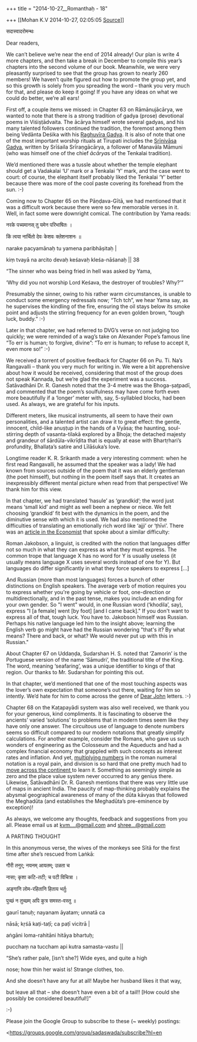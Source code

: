 +++
title = "2014-10-27__Romanthaḥ - 18"

+++
[[Mohan K.V	2014-10-27, 02:05:05 [Source](https://groups.google.com/g/sadaswada/c/COahKrRzfqQ)]]



सदास्वादरोमन्थः

Dear readers,

  

We can’t believe we’re near the end of 2014 already! Our plan is write 4 more chapters, and then take a break in December to compile this year’s chapters into the second volume of our book. Meanwhile, we were very pleasantly surprised to see that the group has grown to nearly 260 members! We haven’t quite figured out how to promote the group yet, and so this growth is solely from you spreading the word – thank you very much for that, and please do keep it going! If you have any ideas on what we could do better, we’re all ears!

  

First off, a couple items we missed: in Chapter 63 on Rāmānujācārya, we wanted to note that there is a strong tradition of gadya (prose) devotional poems in Viśiṣṭādvaita. The ācārya himself wrote several gadyas, and his many talented followers continued the tradition, the foremost among them being Vedānta Deśika with his [Raghuvīra Gadya](https://www.youtube.com/watch?v=xx8whb7wiUM). It is also of note that one of the most important worship rituals at Tirupati includes the [Srīnivāsa Gadya](https://www.youtube.com/watch?v=LTwzHj4y7GA), written by Srīśaila Srīraṇgācārya, a follower of Manavāla Māmuni (who was himself one of the chief *ācārya*s of the Tenkalai tradition).

  

We’d mentioned there was a tussle about whether the temple elephant should get a Vadakalai ‘U’ mark or a Tenkalai ‘Y’ mark, and the case went to court: of course, the elephant itself probably liked the Tenkalai ‘Y’ better because there was more of the cool paste covering its forehead from the sun. :-)

  

Coming now to Chapter 65 on the Pāṇḍava-Gītā, we had mentioned that it was a difficult work because there were so few memorable verses in it. Well, in fact some were downright comical. The contribution by Yama reads:

  

नरके पच्यमानस् तु यमेन परिभाषितः ।

किं त्वया नार्चितो देवः केशवः क्लेशनाशनः ॥

narake pacyamānaḥ tu yamena paribhāṣitaḥ \|

kiṃ tvayā na arcito devaḥ keśavaḥ kleśa-nāśanaḥ \|\| 38

  

“The sinner who was being fried in hell was asked by Yama,

‘Why did you not worship Lord Keśava, the destroyer of troubles? Why?’”

  

Presumably the sinner, owing to his rather warm circumstances, is unable to conduct some emergency redressals now; “Tch tch”, we hear Yama say, as he supervises the kindling of the fire, ensuring the oil stays below its smoke point and adjusts the stirring frequency for an even golden brown, “tough luck, buddy.” :-)

  

Later in that chapter, we had referred to DVG’s verse on not judging too quickly; we were reminded of a wag’s take on Alexander Pope’s famous line “To err is human; to forgive, divine”: “To err is human; to refuse to accept it, even more so!” :-)

  

We received a torrent of positive feedback for Chapter 66 on Pu. Ti. Na’s Rangavalli – thank you very much for writing in. We were a bit apprehensive about how it would be received, considering that most of the group does not speak Kannada, but we’re glad the experiment was a success. Śatāvadhāni Dr. R. Ganesh noted that the 3-4 metre was the Bhoga-ṣaṭpadī, and commented that the poem’s soulfulness may have come forth even more beautifully if a ‘longer’ meter with, say, 5-syllabled blocks, had been used. As always, we are grateful for his inputs.

  

Different meters, like musical instruments, all seem to have their own personalities, and a talented artist can draw it to great effect: the gentle, innocent, child-like anuṣṭup in the hands of a Vyāsa; the haunting, soul-stirring depth of vasanta-tilakā explored by a Bhoja; the detached majesty and grandeur of śārdūla-vikrīḍita that is equally at ease with Bhartṛhari’s profundity, Bhallaṭa’s satire and Līlāśuka’s love.

  

Longtime reader K. R. Srikanth made a very interesting comment: when he first read Rangavalli, he assumed that the speaker was a lady! We had known from sources outside of the poem that it was an elderly gentleman (the poet himself), but nothing in the poem itself says that. It creates an inexpressibly different mental picture when read from that perspective! We thank him for this view.

  

In that chapter, we had translated ‘hasule’ as ‘grandkid’; the word just means ‘small kid’ and might as well been a nephew or niece. We felt choosing ‘grandkid’ fit best with the dynamics in the poem, and the diminutive sense with which it is used. We had also mentioned the difficulties of translating an emotionally rich word like ‘ajji’ or ‘ṭhīvi’. There was an [article in the Economist](http://www.economist.com/blogs/johnson/2011/12/differences-among-languages) that spoke about a similar difficulty:

  

Roman Jakobson, a linguist, is credited with the notion that languages differ not so much in what they can express as what they must express. The common trope that language X has no word for Y is usually useless (it usually means language X uses several words instead of one for Y). But languages do differ significantly in what they force speakers to express \[...\]

  

And Russian (more than most languages) forces a bunch of other distinctions on English speakers. The average verb of motion requires you to express whether you're going by vehicle or foot, one-direction or multidirectionally, and in the past tense, makes you include an ending for your own gender. So "I went" would, in one Russian word (‘khodila’, say), express "I \[a female\] went \[by foot\] \[and I came back\]." If you don't want to express all of that, tough luck. You have to. Jakobson himself was Russian. Perhaps his native language led him to the insight above; learning the English verb go might have had the Russian wondering "that's it? By what means? There and back, or what? We would never put up with this in Russian."

  

About Chapter 67 on Uddaṇḍa, Sudarshan H. S. noted that ‘Zamorin’ is the Portuguese version of the name ‘Sāmudri’, the traditional title of the King. The word, meaning ‘seafaring’, was a unique identifier to kings of that region. Our thanks to Mr. Sudarshan for pointing this out.

  

In that chapter, we’d mentioned that one of the most touching aspects was the lover’s own expectation that someone’s out there, waiting for him so intently. We’d hate for him to come across the genre of [Dear John](http://en.wikipedia.org/wiki/Dear_John_letter) letters. :-)

  

Chapter 68 on the Kaṭapayādi system was also well received, we thank you for your generous, kind compliments. It is fascinating to observe the ancients’ varied ‘solutions’ to problems that in modern times seem like they have only one answer. The circuitous use of language to denote numbers seems so difficult compared to our modern notations that greatly simplify calculations. For another example, consider the Romans, who gave us such wonders of engineering as the Colosseum and the Aqueducts and had a complex financial economy that grappled with such concepts as interest rates and inflation. And yet, [multiplying numbers](http://www.phy6.org/outreach/edu/roman.htm) in the roman numeral notation is a royal pain, and division is so hard that one pretty much had to [move across the continent ](http://shreevatsa.wordpress.com/2008/12/14/mathematics-and-notation-the-hindu-arabic-numeral-system/)to learn it. Something as seemingly simple as zero and the place value system never occurred to any genius there. Likewise, Śatāvadhāni Dr. R. Ganesh mentions that there was very little use of maps in ancient India. The paucity of map-thinking probably explains the abysmal geographical awareness of many of the dūta kāvyas that followed the Meghadūta (and establishes the Meghadūta’s pre-eminence by exception)!

  

As always, we welcome any thoughts, feedback and suggestions from you all. Please email us at [kvm....@gmail.com]() and [shree...@gmail.com]()

  

A PARTING THOUGHT

  

In this anonymous verse, the wives of the monkeys see Sītā for the first time after she’s rescued from Laṅkā:

  

गौरी तनुर्; नयनम् आयतम्; उन्नता च

नासा; कृशा कटि-तटी; च पटी विचित्रा ।

अङ्गानि लोम-रहितानि हिताय भर्तुः

पुच्छं न तुच्छम् अपि कुत्र समस्त-वस्तु ॥

gaurī tanuḥ; nayanam āyatam; unnatā ca

nāsā; kṛśā kaṭi-taṭī; ca paṭī vicitrā \|

aṅgāni loma-rahitāni hitāya bhartuḥ;

pucchaṃ na tuccham api kutra samasta-vastu \|\|

  

“She’s rather pale, \[isn’t she?\] Wide eyes, and quite a high

nose; how thin her waist is! Strange clothes, too.

And she doesn’t have any fur at all! Maybe her husband likes it that way,

but leave all that – she doesn’t have even a bit of a tail!! \[How could she possibly be considered beautiful!\]”

  

:-)

  

Please join the Google Group to subscribe to these (\~ weekly) postings:

<https://groups.google.com/group/sadaswada/subscribe?hl=en 

  

  

